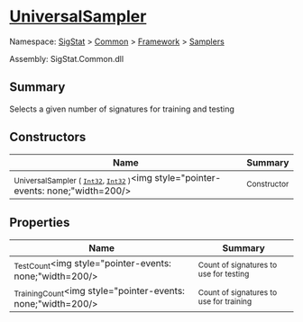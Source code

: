 # [UniversalSampler](./UniversalSampler.md)

Namespace: [SigStat]() > [Common](./../../README.md) > [Framework]() > [Samplers](./README.md)

Assembly: SigStat.Common.dll

## Summary
Selects a given number of signatures for training and testing

## Constructors

| Name | Summary | 
| --- | --- | 
| <sub>UniversalSampler ( [`Int32`](https://docs.microsoft.com/en-us/dotnet/api/System.Int32), [`Int32`](https://docs.microsoft.com/en-us/dotnet/api/System.Int32) )</sub><img style="pointer-events: none;"width=200/></div>| <sub>Constructor</sub>| <br>


## Properties

| Name | Summary | 
| --- | --- | 
| <sub>TestCount</sub><img style="pointer-events: none;"width=200/></div>| <sub>Count of signatures to use for testing</sub>| <br>
| <sub>TrainingCount</sub><img style="pointer-events: none;"width=200/></div>| <sub>Count of signatures to use for training</sub>| <br>


